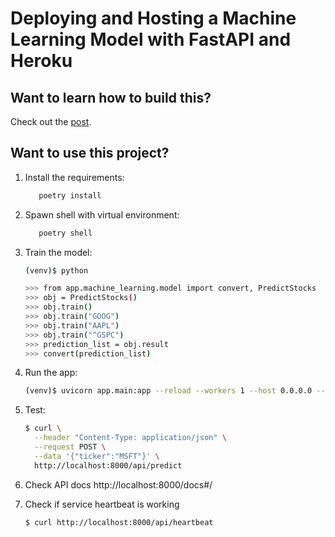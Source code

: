 # Deploying and Hosting a Machine Learning Model with FastAPI and Heroku

## Want to learn how to build this?

Check out the [post](https://testdriven.io/blog/fastapi-machine-learning).

## Want to use this project?

1. Install the requirements:

    ```sh
       poetry install
    ```

2. Spawn shell with virtual environment:

    ```sh
       poetry shell
    ```

3. Train the model:

    ```sh
    (venv)$ python

    >>> from app.machine_learning.model import convert, PredictStocks
    >>> obj = PredictStocks()
    >>> obj.train()
    >>> obj.train("GOOG")
    >>> obj.train("AAPL")
    >>> obj.train("^GSPC")
    >>> prediction_list = obj.result
    >>> convert(prediction_list)
    ```

4. Run the app:

    ```sh
    (venv)$ uvicorn app.main:app --reload --workers 1 --host 0.0.0.0 --port 8000
    ```

5. Test:

    ```sh
    $ curl \
      --header "Content-Type: application/json" \
      --request POST \
      --data '{"ticker":"MSFT"}' \
      http://localhost:8000/api/predict
    ```

6. Check API docs
    http://localhost:8000/docs#/

7. Check if service heartbeat is working
    ```sh
   $ curl http://localhost:8000/api/heartbeat
   ```